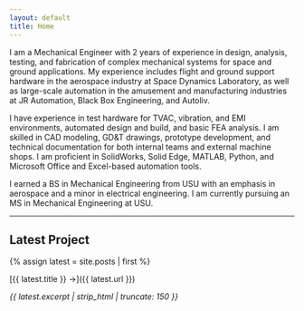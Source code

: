 ```yaml
---
layout: default
title: Home
---
```


I am a Mechanical Engineer with 2 years of experience in design, analysis, testing, and fabrication of complex mechanical systems for space and ground applications. My experience includes flight and ground support hardware in the aerospace industry at Space Dynamics Laboratory, as well as large-scale automation in the amusement and manufacturing industries at JR Automation, Black Box Engineering, and Autoliv.

I have experience in test hardware for TVAC, vibration, and EMI environments, automated design and build, and basic FEA analysis. I am skilled in CAD modeling, GD&T drawings, prototype development, and technical documentation for both internal teams and external machine shops. I am proficient in SolidWorks, Solid Edge, MATLAB, Python, and Microsoft Office and Excel-based automation tools.

I earned a BS in Mechanical Engineering from USU with an emphasis in aerospace and a minor in electrical engineering. I am currently pursuing an MS in Mechanical Engineering at USU.

---

## Latest Project

{% assign latest = site.posts | first %}

[{{ latest.title }} →]({{ latest.url }})

*{{ latest.excerpt | strip_html | truncate: 150 }}*


